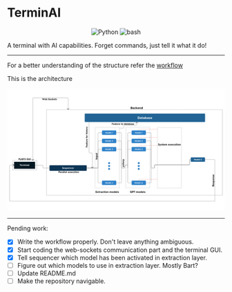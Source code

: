 # TerminAI

<p align="center">
  <img src="https://img.shields.io/badge/Code-Python-informational?style=flat&logo=python&color=blue" alt="Python" />
  <img src="https://img.shields.io/badge/Code-Bash-informational?style=flat&logo=Bash&color=yellow" alt="bash" />
</p>

A terminal with AI capabilities. Forget commands, just tell it what it do!

---

For a better understanding of the structure refer the [workflow](./idea/README.md)

This is the architecture

![Architecture](./idea/TerminAI.png)

---

Pending work:

- [x] Write the workflow properly. Don't leave anything ambiguous.
- [x] Start coding the web-sockets communication part and the terminal GUI.
- [x] Tell sequencer which model has been activated in extraction layer.
- [ ] Figure out which models to use in extraction layer. Mostly Bart?
- [ ] Update README.md
- [ ] Make the repository navigable.
